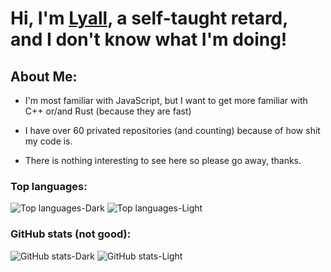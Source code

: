 # Hi, I'm [Lyall](https://discord.com/users/492729974026141697), a self-taught **retard**,<br>and I don't know what I'm doing!

## About Me:

* I'm most familiar with JavaScript, but I want to get more familiar with C++ or/and Rust (because they are fast)

* I have over 60 privated repositories (and counting) because of how shit my code is.

* There is nothing interesting to see here so please go away, thanks.

### Top languages:
![Top languages-Dark](https://github-readme-stats.vercel.app/api/top-langs/?username=Lyall-A&theme=dark&border_radius=15&hide_border=true&layout=compact&exclude_repo=Derek-Firmware#gh-dark-mode-only)
![Top languages-Light](https://github-readme-stats.vercel.app/api/top-langs/?username=Lyall-A&theme=default&border_radius=15&hide_border=true&layout=compact&exclude_repo=Derek-Firmware#gh-light-mode-only)

### GitHub stats (not good):
![GitHub stats-Dark](https://github-readme-stats.vercel.app/api?username=Lyall-A&show_icons=true&theme=dark&border_radius=15&hide_border=true#gh-dark-mode-only)
![GitHub stats-Light](https://github-readme-stats.vercel.app/api?username=Lyall-A&show_icons=true&theme=default&border_radius=15&hide_border=true#gh-light-mode-only)